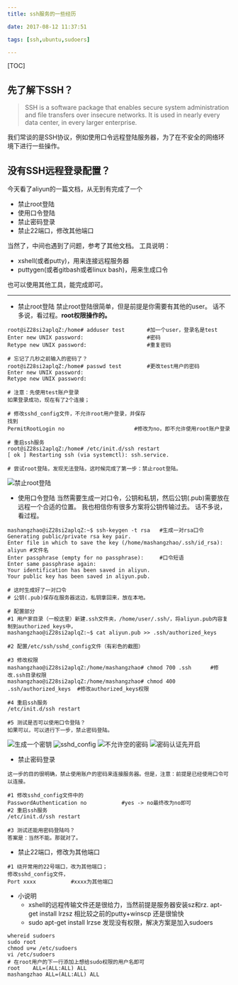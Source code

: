 ```yaml
---
title: ssh服务的一些经历

date: 2017-08-12 11:37:51

tags: [ssh,ubuntu,sudoers]

---
```


[TOC]



## 先了解下SSH？

> SSH is a software package that enables secure system administration and file transfers over insecure networks. It is used in nearly every data center, in every larger enterprise.

我们常谈的是SSH协议，例如使用口令远程登陆服务器，为了在不安全的网络环境下进行一些操作。

## 没有SSH远程登录配置？
今天看了aliyun的一篇文档，从无到有完成了一个
* 禁止root登陆
* 使用口令登陆
* 禁止密码登录
* 禁止22端口，修改其他端口

当然了，中间也遇到了问题，参考了其他文档。
工具说明：
* xshell(或者putty)，用来连接远程服务器
* puttygen(或者gitbash或者linux bash)，用来生成口令

也可以使用其他工具，能完成即可。

---
- 禁止root登陆
禁止root登陆很简单，但是前提是你需要有其他的user。
话不多说，看过程。**root权限操作的。**

```
root@iZ28si2aplqZ:/home# adduser test		#加一个user，登录名是test
Enter new UNIX password: 					#密码
Retype new UNIX password: 					#重复密码

# 忘记了几秒之前输入的密码了？
root@iZ28si2aplqZ:/home# passwd test		#更改test用户的密码
Enter new UNIX password: 
Retype new UNIX password: 

# 注意：先使用test账户登录
如果登录成功，现在有了2个连接；

# 修改sshd_config文件，不允许root用户登录，并保存
找到 
PermitRootLogin no						#修改为no，即不允许使用root账户登录

# 重启ssh服务
root@iZ28si2aplqZ:/home# /etc/init.d/ssh restart
[ ok ] Restarting ssh (via systemctl): ssh.service.

# 尝试root登陆，发现无法登陆，这时候完成了第一步：禁止root登陆。
```
![禁止root登陆](http://on2k2dqee.bkt.clouddn.com/permitrootlogin.png)

- 使用口令登陆
当然需要生成一对口令，公钥和私钥，然后公钥(.pub)需要放在远程一个合适的位置。
我也相信你有很多方案将公钥传输过去。
话不多说，看过程。

```
mashangzhao@iZ28si2aplqZ:~$ ssh-keygen -t rsa	#生成一对rsa口令
Generating public/private rsa key pair.
Enter file in which to save the key (/home/mashangzhao/.ssh/id_rsa): aliyun	#文件名
Enter passphrase (empty for no passphrase): 	#口令短语
Enter same passphrase again:
Your identification has been saved in aliyun.
Your public key has been saved in aliyun.pub.

# 这时生成好了一对口令
# 公钥(.pub)保存在服务器这边，私钥拿回来，放在本地。

# 配置部分
#1 用户家目录（一般这里）新建.ssh文件夹，/home/user/.ssh/，将aliyun.pub内容复制到authorized_keys中，
mashangzhao@iZ28si2aplqZ:~$ cat aliyun.pub >> .ssh/authorized_keys

#2 配置/etc/ssh/sshd_config文件（有彩色的截图）

#3 修改权限
mashangzhao@iZ28si2aplqZ:/home/mashangzhao# chmod 700 .ssh		#修改.ssh目录权限
mashangzhao@iZ28si2aplqZ:/home/mashangzhao# chmod 400 .ssh/authorized_keys	#修改authorized_keys权限

#4 重启ssh服务
/etc/init.d/ssh restart

#5 测试是否可以使用口令登陆？
如果可以，可以进行下一步，禁止密码登陆。
```
![生成一个密钥](http://on2k2dqee.bkt.clouddn.com/ssh-key-rsa.png)
![sshd_config](http://on2k2dqee.bkt.clouddn.com/sshd_config_1.png)
![不允许空的密码](http://on2k2dqee.bkt.clouddn.com/permitemptypasswords.png)
![密码认证先开启](http://on2k2dqee.bkt.clouddn.com/passwordauthentication.png)

- 禁止密码登录

```
这一步的目的很明确，禁止使用账户的密码来连接服务器。但是，注意：前提是已经使用口令可以连接。

#1 修改sshd_config文件中的
PasswordAuthentication no			#yes -> no最终改为no即可
#2 重启ssh服务
/etc/init.d/ssh restart

#3 测试还能用密码登陆吗？
答案是：当然不能。那就对了。
```

- 禁止22端口，修改为其他端口

```
#1 绕开常用的22号端口，改为其他端口；
修改sshd_config文件，
Port xxxx			#xxxx为其他端口

```

- 小说明
	* xshell的远程传输文件还是很给力，当然前提是服务器安装sz和rz. apt-get install lrzsz
相比较之前的putty+winscp 还是很愉快
	* sudo apt-get install lrzse
发现没有权限，解决方案是加入sudoers

```
whereid sudoers
sudo root
chmod u+w /etc/sudoers
vi /etc/sudoers
# 在root用户的下一行添加上想给sudo权限的用户名即可
root	ALL=(ALL:ALL) ALL
mashangzhao	ALL=(ALL:ALL) ALL
```










